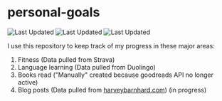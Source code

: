 # personal-goals
![Last Updated](https://img.shields.io/date/1625449809?color=FC4C02&label=Fitness%20Updated&logo=strava)
![Last Updated](https://img.shields.io/date/1625449809?color=7ac70c&label=Language%20Updated&logo=duolingo)
![Last Updated](https://img.shields.io/date/1625449809?color=e9e5cd&label=Books%20Updated&logo=goodreads)

I use this repository to keep track of my progress in these major areas:

1. Fitness (Data pulled from Strava)
2. Language learning (Data pulled from Duolingo)
3. Books read ("Manually" created because goodreads API no longer active)
4. Blog posts (Data pulled from [harveybarnhard.com](https://harveybarnhard.com)) (in progress)

